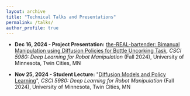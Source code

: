 ```yaml
---
layout: archive
title: "Technical Talks and Presentations"
permalink: /talks/
author_profile: true
---
```



- **Dec 16, 2024 - Project Presentation:** [the-REAL-bartender: Bimanual Manipulation using Diffusion Policies for Bottle Uncorking Task](https://drive.google.com/file/d/1a7Sb2hxlX5KPgSBCbE20b56Gtkzst4N9/view?usp=share_link), *CSCI 5980: Deep Learning for Robot Manipulation* (Fall 2024), University of Minnesota, Twin Cities, MN

- **Nov 25, 2024 - Student Lecture:** "[Diffusion Models and Policy Learning](https://rpm-lab.github.io/CSCI5980-F24-DeepRob/slides/G8_Student_Lecture_06.pdf)", *CSCI 5980: Deep Learning for Robot Manipulation* (Fall 2024), University of Minnesota, Twin Cities, MN

